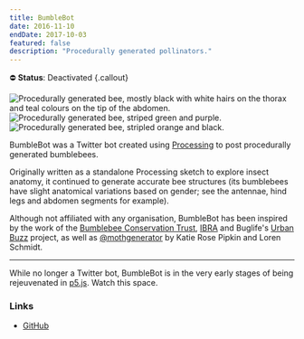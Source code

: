 ```yaml
---
title: BumbleBot
date: 2016-11-10
endDate: 2017-10-03
featured: false
description: "Procedurally generated pollinators."
---
```


⛔ **Status**: Deactivated {.callout}

<div class="gallery">
<img class="small" alt="Procedurally generated bee, mostly black with white hairs on the thorax and teal colours on the tip of the abdomen." src="/images/projects/bumblebot-01.png">
<img class="small" alt="Procedurally generated bee, striped green and purple." src="/images/projects/bumblebot-02.png">
<img class="small" alt="Procedurally generated bee, stripled orange and black." src="/images/projects/bumblebot-03.png">
</div>

BumbleBot was a Twitter bot created using [Processing](http://processing.org/) to post procedurally generated bumblebees.

Originally written as a standalone Processing sketch to explore insect anatomy, it continued to generate accurate bee structures (its bumblebees have slight anatomical variations based on gender; see the antennae, hind legs and abdomen segments for example).

Although not affiliated with any organisation, BumbleBot has been inspired by the work of the [Bumblebee Conservation Trust](http://bumblebeeconservation.org/), [IBRA](http://www.ibrabee.org.uk/) and Buglife's [Urban Buzz](https://www.buglife.org.uk/urban-buzz/) project, as well as [@mothgenerator](https://twitter.com/mothgenerator) by Katie Rose Pipkin and Loren Schmidt.

---

While no longer a Twitter bot, BumbleBot is in the very early stages of being rejeuvenated in [p5.js](https://p5js.org). Watch this space.

### Links
- [GitHub](https://github.com/codemacabre/bumblebot)
